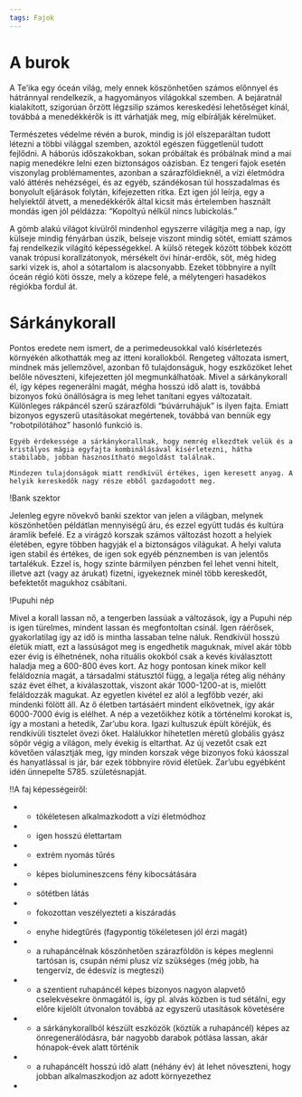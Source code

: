 ```yaml
---
tags: Fajok
---
```

# A burok

A Te’ika egy óceán világ, mely ennek köszönhetően számos előnnyel és hátránnyal rendelkezik, a hagyományos világokkal szemben. A bejáratnál kialakított, szigorúan őrzött légzsilip számos kereskedési lehetőséget kínál, továbbá a menedékkérők is itt várhatják meg, míg elbírálják kérelmüket.

Természetes védelme révén a burok, mindig is jól elszeparáltan tudott létezni a többi világgal szemben, azoktól egészen függetlenül tudott fejlődni. A háborús időszakokban, sokan próbáltak és próbálnak mind a mai napig menedékre lelni ezen biztonságos oázisban. Ez tengeri fajok esetén viszonylag problémamentes, azonban a szárazföldieknél, a vízi életmódra való áttérés nehézségei, és az egyéb, szándékosan túl hosszadalmas és bonyolult eljárások folytán, kifejezetten ritka. Ezt igen jól leírja, egy a helyiektől átvett, a menedékkérők által kicsit más értelemben használt mondás igen jól példázza: “Kopoltyú nélkül nincs lubickolás.”

A gömb alakú világot kívülről mindenhol egyszerre világítja meg a nap, így külseje mindig fényárban úszik, belseje viszont mindig sötét, emiatt számos faj rendelkezik világító képességekkel. A külső rétegek között többek között vanak trópusi korallzátonyok, mérsékelt övi hínár-erdők, sőt, még hideg sarki vizek is, ahol a sótartalom is alacsonyabb. Ezeket többnyire a nyílt óceán régió köti össze, mely a közepe felé, a mélytengeri hasadékos régiókba fordul át. 

# Sárkánykorall


Pontos eredete nem ismert, de a perimedeusokkal való kísérletezés környékén alkothatták meg az itteni korallokból. Rengeteg változata ismert, mindnek más jellemzővel, azonban fő tulajdonságuk, hogy eszközöket lehet belőle növeszteni, kifejezetten jól megmunkálhatóak. Mivel a sárkánykorall él, így képes regenerálni magát, mégha hosszú idő alatt is, továbbá bizonyos fokú önállóságra is meg lehet tanítani egyes változatait. Különleges rákpáncél szerű szárazföldi “búvárruhájuk” is ilyen fajta. Emiatt bizonyos egyszerű utasításokat megértenek, továbbá van bennük egy “robotpilótához” hasonló funkció is.

    Egyéb érdekessége a sárkánykorallnak, hogy nemrég elkezdtek velük és a kristályos mágia egyfajta kombinálásával kísérletezni, hátha stabilabb, jobban hasznosítható megoldást találnak.

    Mindezen tulajdonságok miatt rendkívül értékes, igen keresett anyag. A helyik kereskedők nagy része ebből gazdagodott meg.

!Bank szektor

Jelenleg egyre növekvő banki szektor van jelen a világban, melynek köszönhetően példátlan mennyiségű áru, és ezzel együtt tudás és kultúra áramlik befelé. Ez a virágzó korszak számos változást hozott a helyiek életében, egyre többen hagyják el a biztonságos világukat. A helyi valuta igen stabil és értékes, de igen sok egyéb pénznemben is van jelentős tartalékuk. Ezzel is, hogy szinte bármilyen pénzben fel lehet venni hitelt, illetve azt (vagy az árukat) fizetni, igyekeznek minél több kereskedőt, befektetőt magukhoz csábítani. 

!Pupuhi nép

Mivel a korall lassan nő, a tengerben lassúak a változások, így a Pupuhi nép is igen türelmes, mindent lassan és megfontoltan csinál. Igen ráérősek, gyakorlatilag így az idő is mintha lassaban telne náluk. Rendkívül hosszú életük miatt, ezt a lassúságot meg is engedhetik maguknak, mivel akár több ezer évig is élhetnének, noha rituális okokból csak a kevés kiválasztott haladja meg a 600-800 éves kort. Az hogy pontosan kinek mikor kell feláldoznia magát, a társadalmi státusztól függ, a legalja réteg alig néhány száz évet élhet, a kiválaszottak, viszont akár 1000-1200-at is, mielőtt feláldozzák magukat. Az egyetlen kivétel ez alól a legfőbb vezér, aki mindenki fölött áll. Az ő életben tartásáért mindent elkövetnek, így akár 6000-7000 évig is elélhet. A nép a vezetőikhez kötik a történelmi korokat is, így a mostani a hetedik, Zar’ubu kora. Igazi kultuszuk épült köréjük, és rendkívüli tisztelet övezi őket. Halálukkor hihetetlen méretű globális gyász söpör végig a világon, mely évekig is eltarthat. Az új vezetőt csak ezt követően választják meg, így minden korszak vége bizonyos fokú káosszal és hanyatlással is jár, bár ezek többnyire rövid életűek. Zar’ubu egyébként idén ünnepelte 5785. születésnapját.

!!A faj képességeiről:
- - tökéletesen alkalmazkodott a vízi életmódhoz
- - igen hosszú élettartam
- - extrém nyomás tűrés
- - képes biolumineszcens fény kibocsátására
- - sötétben látás
- - fokozottan veszélyezteti a kiszáradás
- - enyhe hidegtűrés (fagypontig tökéletesen jól érzi magát)
- - a ruhapáncélnak köszönhetően szárazföldön is képes meglenni tartósan is, csupán némi plusz víz szükséges (még jobb, ha tengervíz, de édesvíz is megteszi)
- - a szentient ruhapáncél képes bizonyos nagyon alapvető cselekvésekre önmagától is, így pl. alvás közben is tud sétálni, egy előre kijelölt útvonalon továbbá az egyszerű utasítások követésére
- - a sárkánykorallból készült eszközök (köztük a ruhapáncél) képes az önregenerálódásra, bár nagyobb darabok pótlása lassan, akár hónapok-évek alatt történik
- -  a ruhapáncélt hosszú idő alatt (néhány év) át lehet növeszteni, hogy jobban alkalmaszkodjon az adott környezethez
- 